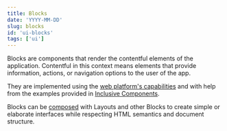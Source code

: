 ```yaml
---
title: Blocks
date: 'YYYY-MM-DD'
slug: blocks
id: 'ui-blocks'
tags: ['ui']
---
```


Blocks are components that render the contentful elements of the application. Contentful in this context means elements that provide information, actions, or navigation options to the user of the app.

They are implemented using the [web platform's capabilities](https://developer.mozilla.org/en-US/docs/Web) and with help from the examples provided in [Inclusive Components](https://inclusive-components.design/).

Blocks can be [composed](https://cube.fyi/composition.html) with Layouts and other Blocks to create simple or elaborate interfaces while respecting HTML semantics and document structure.
